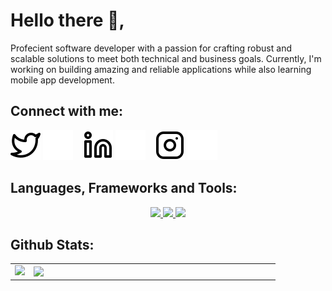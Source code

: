 # Hello there 👋,
Profecient software developer with a passion for crafting robust and scalable solutions to meet both technical and business goals. Currently, I'm working on building amazing and reliable applications while also learning mobile app development. 
      
## Connect with me:

[![website](./img/twitter-light.svg)](https://twitter.com/OluochIan#gh-light-mode-only)
[![website](./img/twitter-dark.svg)](https://twitter.com/OluochIan#gh-dark-mode-only)
&nbsp;&nbsp;
[![website](./img/linkedin-light.svg)](https://www.linkedin.com/in/oluoch-ian-90193a206/#gh-light-mode-only)
[![website](./img/linkedin-dark.svg)](https://www.linkedin.com/in/oluoch-ian-90193a206/#gh-dark-mode-only)
&nbsp;&nbsp;
[![website](./img/instagram-light.svg)](https://instagram.com/oluoch_ian#gh-light-mode-only)
[![website](./img/instagram-dark.svg)](https://instagram.com/oluoch_ian#gh-dark-mode-only)

## Languages, Frameworks and Tools:
<p align="center">

  <a href="https://skillicons.dev">
    <img src="https://skillicons.dev/icons?i=kotlin,androidstudio,python,django,php,laravel" />
    <img src="https://skillicons.dev/icons?i=postgres" />
   <img src="https://skillicons.dev/icons?i=docker,postman,redis,git,github" />
  </a>
         
</p>

## Github Stats:
<table>
  <tr>
    <td>
      <img width="400px" src="https://github-readme-stats.vercel.app/api/top-langs/?username=Morvin-Ian&langs_count=4&layout=compact&theme=tokyonight"/>
    </td>
    <td><img width="380px" align="left" src="https://github-readme-stats.vercel.app/api?username=Morvin-Ian&show_icons=true&count_private=true&include_all_commits&theme=tokyonight"/></td>

  </tr>
    
</table>
